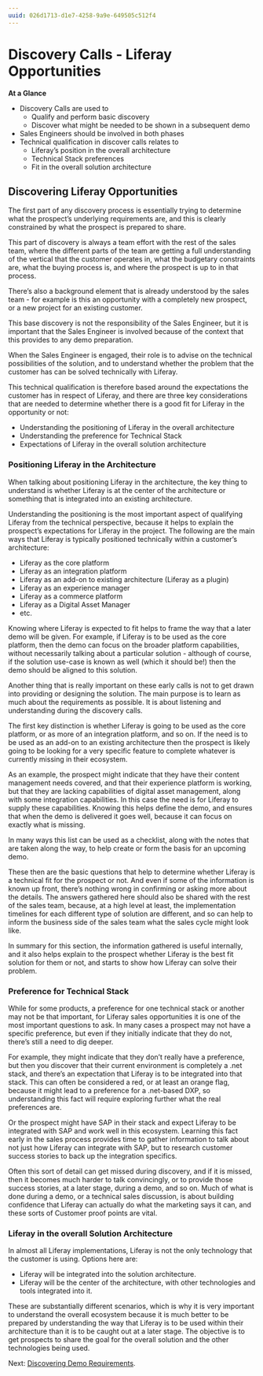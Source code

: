```yaml
---
uuid: 026d1713-d1e7-4258-9a9e-649505c512f4
---
```


# Discovery Calls - Liferay Opportunities

**At a Glance**

* Discovery Calls are used to
    * Qualify and perform basic discovery
    * Discover what might be needed to be shown in a subsequent demo
* Sales Engineers should be involved in both phases
* Technical qualification in discover calls relates to
    * Liferay’s position in the overall architecture
    * Technical Stack preferences
    * Fit in the overall solution architecture

## Discovering Liferay Opportunities

The first part of any discovery process is essentially trying to determine what the prospect’s underlying requirements are, and this is clearly constrained by what the prospect is prepared to share.

This part of discovery is always a team effort with the rest of the sales team, where the different parts of the team are getting a full understanding of the vertical that the customer operates in, what the budgetary constraints are, what the buying process is, and where the prospect is up to in that process.  

There’s also a background element that is already understood by the sales team - for example is this an opportunity with a completely new prospect, or a new project for an existing customer.

This base discovery is not the responsibility of the Sales Engineer, but it is important that the Sales Engineer is involved because of the context that this provides to any demo preparation. 

When the Sales Engineer is engaged, their role is to advise on the technical possibilities of the solution, and to understand whether the problem that the customer has can be solved technically with Liferay.

This technical qualification is therefore based around the expectations the customer has in respect of Liferay, and there are three key considerations that are needed to determine whether there is a good fit for Liferay in the opportunity or not:

* Understanding the positioning of Liferay in the overall architecture
* Understanding the preference for Technical Stack
* Expectations of Liferay in the overall solution architecture

### Positioning Liferay in the Architecture

When talking about positioning Liferay in the architecture, the key thing to understand is whether Liferay is at the center of the architecture or something that is integrated into an existing architecture.

Understanding the positioning is the most important aspect of qualifying Liferay from the technical perspective, because it helps to explain the prospect’s expectations for Liferay in the project. The following are the main ways that Liferay is typically positioned technically within a customer’s architecture:

* Liferay as the core platform
* Liferay as an integration platform
* Liferay as an add-on to existing architecture (Liferay as a plugin)
* Liferay as an experience manager
* Liferay as a commerce platform 
* Liferay as a Digital Asset Manager
* etc.

Knowing where Liferay is expected to fit helps to frame the way that a later demo will be given. For example, if Liferay is to be used as the core platform, then the demo can focus on the broader platform capabilities, without necessarily talking about a particular solution - although of course, if the solution use-case is known as well (which it should be!) then the demo should be aligned to this solution.

Another thing that is really important on these early calls is not to get drawn into providing or designing the solution.  The main purpose is to learn as much about the requirements as possible. It is about listening and understanding during the discovery calls.

The first key distinction is whether Liferay is going to be used as the core platform, or as more of an integration platform, and so on. If the need is to be used as an add-on to an existing architecture then the prospect is likely going to be looking for a very specific feature to complete whatever is currently missing in their ecosystem.

As an example, the prospect might indicate that they have their content management needs covered, and that their experience platform is working, but that they are lacking capabilities of digital asset management, along with some integration capabilities. In this case the need is for Liferay to supply these capabilities.  Knowing this helps define the demo, and ensures that when the demo is delivered it goes well, because it can focus on exactly what is missing.

In many ways this list can be used as a checklist, along with the notes that are taken along the way, to help create or form the basis for an upcoming demo.

These then are the basic questions that help to determine whether Liferay is a technical fit for the prospect or not. And even if some of the information is known up front, there’s nothing wrong in confirming or asking more about the details. The answers gathered here should also be shared with the rest of the sales team, because, at a high level at least, the implementation timelines for each different type of solution are different, and so can help to inform the business side of the sales team what the sales cycle might look like.

In summary for this section, the information gathered is useful internally, and it also helps explain to the prospect whether Liferay is the best fit solution for them or not, and starts to show how Liferay can solve their problem.

### Preference for Technical Stack

While for some products, a preference for one technical stack or another may not be that important, for Liferay sales opportunities it is one of the most important questions to ask. In many cases a prospect may not have a specific preference, but even if they initially indicate that they do not, there’s still a need to dig deeper.

For example, they might indicate that they don’t really have a preference, but then you discover that their current environment is completely a .net stack, and there’s an expectation that Liferay is to be integrated into that stack. This can often be considered a red, or at least an orange flag, because it might lead to a preference for a .net-based DXP, so understanding this fact will require exploring further what the real preferences are. 

Or the prospect might have SAP in their stack and expect Liferay to be integrated with SAP and work well in this ecosystem. Learning this fact early in the sales process provides time to gather information to talk about not just how Liferay can integrate with SAP, but to research customer success stories to back up the integration specifics.

Often this sort of detail can get missed during discovery, and if it is missed, then it becomes much harder to talk convincingly, or to provide those success stories, at a later stage, during a demo, and so on. Much of what is done during a demo, or a technical sales discussion, is about building confidence that Liferay can actually do what the marketing says it can, and these sorts of Customer proof points are vital.

### Liferay in the overall Solution Architecture

In almost all Liferay implementations, Liferay is not the only technology that the customer is using. Options here are:

* Liferay will be integrated into the solution architecture.
* Liferay will be the center of the architecture, with other technologies and tools integrated into it.

These are substantially different scenarios, which is why it is very important to understand the overall ecosystem because it is much better to be prepared by understanding the way that Liferay is to be used within their architecture than it is to be caught out at a later stage. The objective is to get prospects to share the goal for the overall solution and the other technologies being used.

Next: [Discovering Demo Requirements](./discovering-demo-requirements.md).
